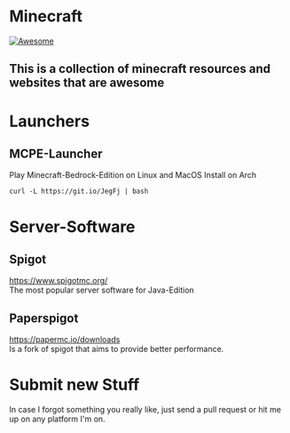 # Minecraft
[![Awesome](https://awesome.re/badge.svg)](https://awesome.re)
## This is a collection of minecraft resources and websites that are awesome

# Launchers
## MCPE-Launcher
Play Minecraft-Bedrock-Edition on Linux and MacOS
Install on Arch
```
curl -L https://git.io/JegFj | bash
```
# Server-Software
## Spigot
https://www.spigotmc.org/  
The most popular server software for Java-Edition
## Paperspigot
https://papermc.io/downloads  
Is a fork of spigot that aims to provide better performance. 

# Submit new Stuff
In case I forgot something you really like, just send a pull request or hit me up on any platform I'm on. 
